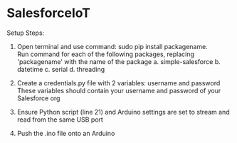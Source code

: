 # SalesforceIoT

Setup Steps:

1. Open terminal and use command: sudo pip install packagename.  
   Run command for each of the following packages, replacing 'packagename' with the name of the package
      a. simple-salesforce
      b. datetime
      c. serial
      d. threading

2. Create a credentials.py file with 2 variables: username and password
   These variables should contain your username and password of your Salesforce org

3. Ensure Python script (line 21) and Arduino settings are set to stream and read from the same USB port

4. Push the .ino file onto an Arduino

